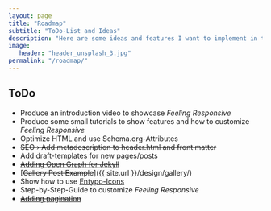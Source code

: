 ```yaml
---
layout: page
title: "Roadmap"
subtitle: "ToDo-List and Ideas"
description: "Here are some ideas and features I want to implement in the future."
image:
   header: "header_unsplash_3.jpg"
permalink: "/roadmap/"
---
```


## ToDo

* Produce an introduction video to showcase *Feeling Responsive*
* Produce some small tutorials to show features and how to customize *Feeling Responsive*
* Optimize HTML and use Schema.org-Attributes
* <s>SEO › Add metadescription to header.html and front matter</s>
* Add draft-templates for new pages/posts
* [<s>Adding Open Graph for Jekyll</s>](https://gist.github.com/pathawks/1406355)
* [<s>Gallery Post Example</s>]({{ site.url }}/design/gallery/)
* Show how to use [Entypo-Icons](http://entypo.com)
* Step-by-Step-Guide to customize *Feeling Responsive*
* [<s>Adding pagination</s>](http://jekyllrb.com/docs/pagination/)